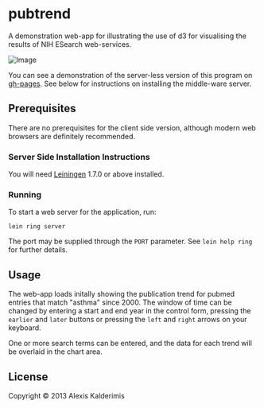 # pubtrend

A demonstration web-app for illustrating the use of d3 for
visualising the results of NIH ESearch web-services.

![Image](../master/resources/pubtrend.png?raw=true)

You can see a demonstration of the server-less version of this
program on [gh-pages][2]. See below for instructions on
installing the middle-ware server.

[2]: http://alexkalderimis.github.io/pubtrend

## Prerequisites

There are no prerequisites for the client side version, although
modern web browsers are definitely recommended.

### Server Side Installation Instructions

You will need [Leiningen][1] 1.7.0 or above installed. 

[1]: https://github.com/technomancy/leiningen

### Running

To start a web server for the application, run:

    lein ring server

The port may be supplied through the `PORT` parameter. See `lein
help ring` for further details.

## Usage

The web-app loads initally showing the publication trend for
pubmed entries that match "asthma" since 2000. The window of time
can be changed by entering a start and end year in the control
form, pressing the `earlier` and `later` buttons or pressing the
`left` and `right` arrows on your keyboard.

One or more search terms can be entered, and the data for each
trend will be overlaid in the chart area.

## License

Copyright © 2013 Alexis Kalderimis
